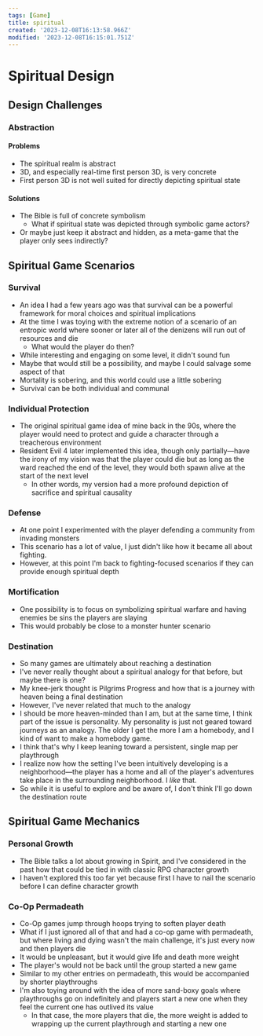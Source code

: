 ```yaml
---
tags: [Game]
title: spiritual
created: '2023-12-08T16:13:58.966Z'
modified: '2023-12-08T16:15:01.751Z'
---
```


# Spiritual Design

## Design Challenges

### Abstraction

#### Problems

* The spiritual realm is abstract
* 3D, and especially real-time first person 3D, is very concrete
* First person 3D is not well suited for directly depicting spiritual state

#### Solutions

* The Bible is full of concrete symbolism
  * What if spiritual state was depicted through symbolic game actors?
* Or maybe just keep it abstract and hidden, as a meta-game that the player only sees indirectly?

## Spiritual Game Scenarios

### Survival

* An idea I had a few years ago was that survival can be a powerful framework for moral choices and spiritual implications
* At the time I was toying with the extreme notion of a scenario of an entropic world where sooner or later all of the denizens will run out of resources and die
  * What would the player do then?
* While interesting and engaging on some level, it didn't sound fun
* Maybe that would still be a possibility, and maybe I could salvage some aspect of that
* Mortality is sobering, and this world could use a little sobering
* Survival can be both individual and communal

### Individual Protection

* The original spiritual game idea of mine back in the 90s, where the player would need to protect and guide a character through a treacherous environment
* Resident Evil 4 later implemented this idea, though only partially—have the irony of my vision was that the player could die but as long as the ward reached the end of the level, they would both spawn alive at the start of the next level
  * In other words, my version had a more profound depiction of sacrifice and spiritual causality

### Defense

* At one point I experimented with the player defending a community from invading monsters
* This scenario has a lot of value, I just didn't like how it became all about fighting.
* However, at this point I'm back to fighting-focused scenarios if they can provide enough spiritual depth

### Mortification

* One possibility is to focus on symbolizing spiritual warfare and having enemies be sins the players are slaying
* This would probably be close to a monster hunter scenario

### Destination

* So many games are ultimately about reaching a destination
* I've never really thought about a spiritual analogy for that before, but maybe there is one?
* My knee-jerk thought is Pilgrims Progress and how that is a journey with heaven being a final destination
* However, I've never related that much to the analogy
* I should be more heaven-minded than I am, but at the same time, I think part of the issue is personality.  My personality is just not geared toward journeys as an analogy.  The older I get the more I am a homebody, and I kind of want to make a homebody game.
* I think that's why I keep leaning toward a persistent, single map per playthrough
* I realize now how the setting I've been intuitively developing is a neighborhood—the player has a home and all of the player's adventures take place in the surrounding neighborhood.  I *like* that.
* So while it is useful to explore and be aware of, I don't think I'll go down the destination route

## Spiritual Game Mechanics

### Personal Growth

* The Bible talks a lot about growing in Spirit, and I've considered in the past how that could be tied in with classic RPG character growth
* I haven't explored this too far yet because first I have to nail the scenario before I can define character growth

### Co-Op Permadeath

* Co-Op games jump through hoops trying to soften player death
* What if I just ignored all of that and had a co-op game with permadeath, but where living and dying wasn't the main challenge, it's just every now and then players die
* It would be unpleasant, but it would give life and death more weight
* The player's would not be back until the group started a new game
* Similar to my other entries on permadeath, this would be accompanied by shorter playthroughs
* I'm also toying around with the idea of more sand-boxy goals where playthroughs go on indefinitely and players start a new one when they feel the current one has outlived its value
  * In that case, the more players that die, the more weight is added to wrapping up the current playthrough and starting a new one
